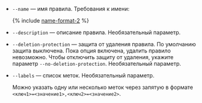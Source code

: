 * `--name` — имя правила. Требования к имени:

    {% include [name-format-2](../name-format-2.md) %}

* `--description` — описание правила. Необязательный параметр.
* `--deletion-protection` — защита от удаления правила. По умолчанию защита выключена. Пока опция включена, удалить правило невозможно. Чтобы отключить защиту от удаления, укажите параметр `--no-deletion-protection`. Необязательный параметр.
* `--labels` — список меток. Необязательный параметр.

    Можно указать одну или несколько меток через запятую в формате `<ключ1>=<значение1>,<ключ2>=<значение2>`.